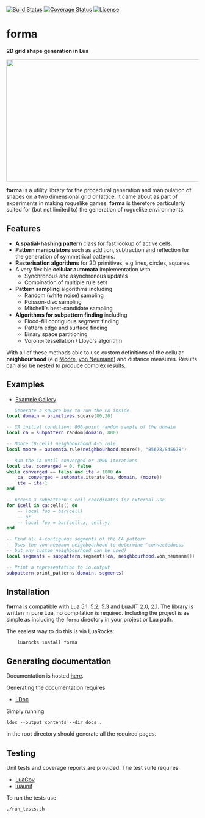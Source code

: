 [![Build Status](https://travis-ci.org/nhartland/forma.svg?branch=master)](https://travis-ci.org/nhartland/forma)
[![Coverage Status](https://coveralls.io/repos/github/nhartland/forma/badge.svg?branch=master)](https://coveralls.io/github/nhartland/forma?branch=master)
[![License](https://img.shields.io/badge/license-MIT-blue.svg)](https://opensource.org/licenses/MIT)

forma
=====

__2D grid shape generation in Lua__ 

<p align="center">
  <img width="650" height="320" src="https://i.imgur.com/si0FhKN.png">
</p>

**forma** is a utility library for the procedural generation and manipulation of
shapes on a two dimensional grid or lattice. It came about as part of
experiments in making roguelike games. **forma** is therefore particularly
suited for (but not limited to) the generation of roguelike environments.


## Features

- **A spatial-hashing pattern** class for fast lookup of active cells.
- **Pattern manipulators** such as addition, subtraction and reflection for the
  generation of symmetrical patterns.
- **Rasterisation algorithms** for 2D primitives, e.g lines, circles, squares.
- A very flexible **cellular automata** implementation with
    - Synchronous and asynchronous updates
    - Combination of multiple rule sets
- **Pattern sampling** algorithms including
    - Random (white noise) sampling
    - Poisson-disc sampling
    - Mitchell's best-candidate sampling
- **Algorithms for subpattern finding** including
    - Flood-fill contiguous segment finding
    - Pattern edge and surface finding
    - Binary space partitioning
    - Voronoi tessellation / Lloyd's algorithm

With all of these methods able to use custom definitions of the cellular
**neighbourhood** (e.g
[Moore](https://en.wikipedia.org/wiki/Moore_neighborhood), [von
Neumann](https://en.wikipedia.org/wiki/Von_Neumann_neighborhood)) and distance
measures. Results can also be nested to produce complex results.

## Examples
* [Example Gallery](examples/)
```lua
-- Generate a square box to run the CA inside
local domain = primitives.square(80,20)

-- CA initial condition: 800-point random sample of the domain
local ca = subpattern.random(domain, 800)

-- Moore (8-cell) neighbourhood 4-5 rule
local moore = automata.rule(neighbourhood.moore(), "B5678/S45678")

-- Run the CA until converged or 1000 iterations
local ite, converged = 0, false
while converged == false and ite < 1000 do
    ca, converged = automata.iterate(ca, domain, {moore})
    ite = ite+1
end

-- Access a subpattern's cell coordinates for external use
for icell in ca:cells() do
    -- local foo = bar(cell)
    -- or
    -- local foo = bar(cell.x, cell.y)
end

-- Find all 4-contiguous segments of the CA pattern
-- Uses the von-neumann neighbourhood to determine 'connectedness'
-- but any custom neighbourhood can be used)
local segments = subpattern.segments(ca, neighbourhood.von_neumann())

-- Print a representation to io.output
subpattern.print_patterns(domain, segments)
```

## Installation

**forma** is compatible with Lua 5.1, 5.2, 5.3 and LuaJIT 2.0, 2.1. The library
is written in pure Lua, no compilation is required. Including the project is as
simple as including the `forma` directory in your project or Lua path.

The easiest way to do this is via LuaRocks:

```Shell
    luarocks install forma
```

## Generating documentation

Documentation is hosted [here](https://nhartland.github.io/forma/).

Generating the documentation requires
 - [LDoc](https://github.com/stevedonovan/LDoc)

Simply running 

    ldoc --output contents --dir docs .

in the root directory should generate all the required pages.

## Testing

Unit tests and coverage reports are provided. The test suite requires
 - [LuaCov](https://keplerproject.github.io/luacov/)
 - [luaunit](https://github.com/bluebird75/luaunit)

To run the tests use

    ./run_tests.sh
